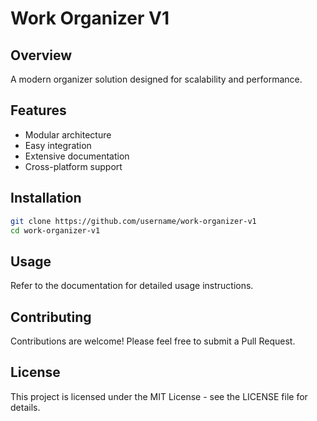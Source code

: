 # Work Organizer V1

## Overview
A modern organizer solution designed for scalability and performance.

## Features
- Modular architecture
- Easy integration
- Extensive documentation
- Cross-platform support

## Installation
```bash
git clone https://github.com/username/work-organizer-v1
cd work-organizer-v1
```

## Usage
Refer to the documentation for detailed usage instructions.

## Contributing
Contributions are welcome! Please feel free to submit a Pull Request.

## License
This project is licensed under the MIT License - see the LICENSE file for details.